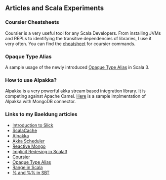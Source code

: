 ## Articles and Scala Experiments

### Coursier Cheatsheets

Coursier is a very useful tool for any Scala Developers. From installing JVMs and REPLs to identifying the transitive dependencies of libraries, I use it very often.
You can find the [cheatsheet](https://github.com/yadavan88/coursier-cheatsheets) for coursier commands. 

### Opaque Type Alias

A sample usage of the newly introduced [Opaque Type Alias](https://github.com/yadavan88/opaque-type-sample) in Scala 3.

### How to use Alpakka?

Alpakka is a very powerful akka stream based integration library. It is competing against Apache Camel. [Here](https://github.com/yadavan88/alpakka-mongo-sample) is a sample implmentation of Alpakka with MongoDB connector. 



### Links to my Baeldung articles 

- [Introduction to Slick](https://www.baeldung.com/scala/slick-intro)
- [ScalaCache](https://www.baeldung.com/scala/scalacache)
- [Alpakka](https://www.baeldung.com/scala/alpakka-intro)
- [Akka Scheduler](https://www.baeldung.com/scala/akka-scheduler)
- [Reactive Mongo](https://www.baeldung.com/scala/mongo-reactive-intro)
- [Implicit Redesing in Scala3](https://www.baeldung.com/scala/scala-3-implicit-redesign)
- [Coursier](https://www.baeldung.com/scala/coursier-env-setup)
- [Opaque Type Alias](https://www.baeldung.com/scala/opaque-type-alias)
- [Range in Scala](https://www.baeldung.com/scala/range)
- [% and %% in SBT](https://www.baeldung.com/scala/percent-symbols-build-sbt)

